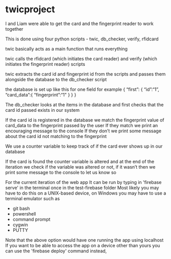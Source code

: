 # twicproject

I and Liam were able to get the card and the fingerprint reader to work together

This is done using four python scripts - twic, db_checker, verify, rfidcard

twic basically acts as a main function that runs everything

twic calls the rfidcard (which initiates the card reader) and verify (which initiates the fingerprint reader) scripts

twic extracts the card id and fingerprint id from the scripts and passes them alongside the database to the db_checker script

the database is set up like this for one field for example
{
“first”: {
        “id”:“1”,
        “card_data”:{
                “fingerprint”:“1"
                }
    }
}

The db_checker looks at the items in the database and first checks that the card id passed exists in our system

If the card id is registered in the database we match the fingerprint value of card_data to the fingerprint passed by the user
If they match we print an encouraging message to the console
If they don’t we print some message about the card id not matching to the fingerprint

We use a counter variable to keep track of if the card ever shows up in our database

If the card is found the counter variable is altered and at the end of the iteration we check if the variable was altered or not, if it wasn’t then we print some message to the console to let us know so

For the current iteration of the web app
It can be run by typing in 'firebase serve' in the terminal once in the test-firebase folder
Most likely you may have to do this on a UNIX-based device, on Windows you may have to use a terminal emulator such as
- git bash
- powershell
- command prompt
- cygwin
- PUTTY

Note that the above option would have one running the app using localhost
If you want to be able to access the app on a device other than yours you can use the 'firebase deploy' command instead, 
